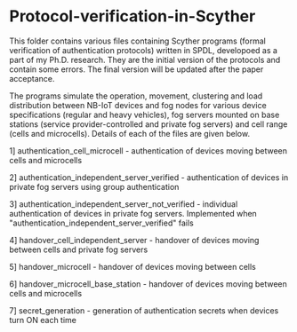 # Protocol-verification-in-Scyther
This folder contains various files containing Scyther programs (formal verification of authentication protocols) written in SPDL, developoed as a part of my Ph.D. research. They are the initial version of the protocols and contain some errors. The final version will be updated after the paper acceptance.

The programs simulate the operation, movement, clustering and load distribution between NB-IoT devices and fog nodes for various device specifications (regular and heavy vehicles), fog servers mounted on base stations (service provider-controlled and private fog servers) and cell range (cells and microcells). Details of each of the files are given below.

1] authentication_cell_microcell - authentication of devices moving between cells and microcells

2] authentication_independent_server_verified - authentication of devices in private fog servers using group authentication

3] authentication_independent_server_not_verified - individual authentication of devices in private fog servers. Implemented when "authentication_independent_server_verified" fails

4] handover_cell_independent_server - handover of devices moving between cells and private fog servers

5] handover_microcell - handover of devices moving between cells

6] handover_microcell_base_station - handover of devices moving between cells and microcells

7] secret_generation - generation of authentication secrets when devices turn ON each time
